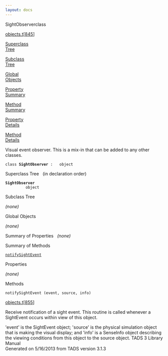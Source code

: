 ```yaml
---
layout: docs
---
```

<span class="title">SightObserver</span><span class="type">class</span>

[objects.t](../file/objects.t.html)\[[845](../source/objects.t.html#845)\]

[Superclass  
Tree](#_SuperClassTree_)

[Subclass  
Tree](#_SubClassTree_)

[Global  
Objects](#_ObjectSummary_)

[Property  
Summary](#_PropSummary_)

[Method  
Summary](#_MethodSummary_)

[Property  
Details](#_Properties_)

[Method  
Details](#_Methods_)



Visual event observer. This is a mix-in that can be added to any other
classes.

`class `**`SightObserver`**` :   object`



<span id="_SuperClassTree_"></span>



<span class="hdln">Superclass Tree</span>   (in declaration order)



**`SightObserver`**  
`         object`  
<span id="_SubClassTree_"></span>



<span class="hdln">Subclass Tree</span>  



*(none)* <span id="_ObjectSummary_"></span>



<span class="hdln">Global Objects</span>  



*(none)* <span id="_PropSummary_"></span>



<span class="hdln">Summary of Properties</span>  
*(none)* <span id="_MethodSummary_"></span>



<span class="hdln">Summary of Methods</span>  



[`notifySightEvent`](#notifySightEvent)

<span id="_Properties_"></span>



<span class="hdln">Properties</span>  



*(none)* <span id="_Methods_"></span>



<span class="hdln">Methods</span>  



<span id="notifySightEvent"></span>

`notifySightEvent (event, source, info)`

[objects.t](../file/objects.t.html)\[[855](../source/objects.t.html#855)\]



Receive notification of a sight event. This routine is called whenever a
SightEvent occurs within view of this object.

'event' is the SightEvent object; 'source' is the physical simulation
object that is making the visual display; and 'info' is a SenseInfo
object describing the viewing conditions from this object to the source
object.
TADS 3 Library Manual  
Generated on 5/16/2013 from TADS version 3.1.3



